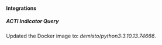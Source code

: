 
#### Integrations

##### ACTI Indicator Query

Updated the Docker image to: *demisto/python3:3.10.13.74666*.
